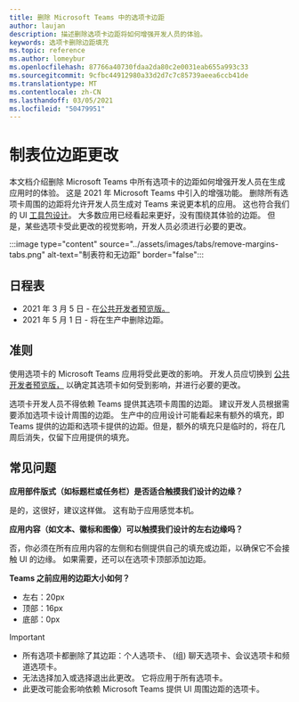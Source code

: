 ```yaml
---
title: 删除 Microsoft Teams 中的选项卡边距
author: laujan
description: 描述删除选项卡边距将如何增强开发人员的体验。
keywords: 选项卡删除边距填充
ms.topic: reference
ms.author: lomeybur
ms.openlocfilehash: 87766a40730fdaa2da80c2e0031eab655a993c33
ms.sourcegitcommit: 9cfbc44912980a33d2d7c7c85739aeea6ccb41de
ms.translationtype: MT
ms.contentlocale: zh-CN
ms.lasthandoff: 03/05/2021
ms.locfileid: "50479951"
---
```

# <a name="tab-margin-changes"></a>制表位边距更改

本文档介绍删除 Microsoft Teams 中所有选项卡的边距如何增强开发人员在生成应用时的体验。 这是 2021 年 Microsoft Teams 中引入的增强功能。
删除所有选项卡周围的边距将允许开发人员生成对 Teams 来说更本机的应用。 这也符合我们的 UI [工具包设计](~/tabs/design/tabs.md)。 大多数应用已经看起来更好，没有围绕其体验的边距。 但是，某些选项卡受此更改的视觉影响，开发人员必须进行必要的更改。

:::image type="content" source="../assets/images/tabs/remove-margins-tabs.png" alt-text="制表符和无边距" border="false":::

## <a name="timelines"></a>日程表

* 2021 年 3 月 5 日 - 在[公共开发者预览版。](~/resources/dev-preview/developer-preview-intro.md)
* 2021 年 5 月 1 日 - 将在生产中删除边距。

## <a name="guidelines"></a>准则

使用选项卡的 Microsoft Teams 应用将受此更改的影响。 开发人员应切换到 [公共开发者预览版，](~/resources/dev-preview/developer-preview-intro.md) 以确定其选项卡如何受到影响，并进行必要的更改。

选项卡开发人员不得依赖 Teams 提供其选项卡周围的边距。 建议开发人员根据需要添加选项卡设计周围的边距。 生产中的应用设计可能看起来有额外的填充，即 Teams 提供的边距和选项卡提供的边距。但是，额外的填充只是临时的，将在几周后消失，仅留下应用提供的填充。

## <a name="faq"></a>常见问题

**应用部件版式（如标题栏或任务栏）是否适合触摸我们设计的边缘？**

是的，这很好，建议这样做。 这有助于应用感觉本机。

**应用内容（如文本、徽标和图像）可以触摸我们设计的左右边缘吗？**

否，你必须在所有应用内容的左侧和右侧提供自己的填充或边距，以确保它不会接触 UI 的边缘。 如果需要，还可以在选项卡顶部添加边距。

**Teams 之前应用的边距大小如何？**

* 左右：20px
* 顶部：16px
* 底部：0px

> [!IMPORTANT]
> * 所有选项卡都删除了其边距：个人选项卡、 (组) 聊天选项卡、会议选项卡和频道选项卡。
> * 无法选择加入或选择退出此更改。 它将应用于所有选项卡。
> * 此更改可能会影响依赖 Microsoft Teams 提供 UI 周围边距的选项卡。
